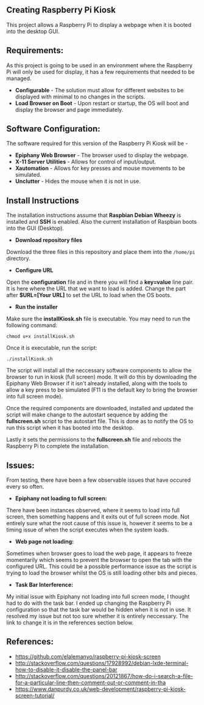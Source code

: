 ## Creating Raspberry Pi Kiosk

This project allows a Raspberry Pi to display a webpage when it is booted into the desktop GUI. 

## Requirements:

As this project is going to be used in an environment where the Raspberry Pi will only be used for display, it has a few requirements that needed to be managed.

- **Configurable** - The solution must allow for different websites to be displayed with minimal to no changes in the scripts.
- **Load Browser on Boot** - Upon restart or startup, the OS will boot and display the browser and page immediately.

## Software Configuration:

The software required for this version of the Raspberry Pi Kiosk will be -

- **Epiphany Web Browser** - The browser used to display the webpage.
- **X-11 Server Utilities** - Allows for control of input/output.
- **Xautomation** - Allows for key presses and mouse movements to be simulated.
- **Unclutter** - Hides the mouse when it is not in use.

## Install Instructions

The installation instructions assume that **Raspbian Debian Wheezy** is installed and **SSH** is enabled. Also the current installation of Raspbian boots into the GUI (Desktop).

- **Download repository files**

Download the three files in this repository and place them into the ```/home/pi``` directory.

- **Configure URL**

Open the **configuration** file and in there you will find a **key=value** line pair. It is here where the URL that we want to load is added. Change the part after **$URL=[Your URL]** to set the URL to load when the OS boots.

- **Run the installer**

Make sure the **installKiosk.sh** file is executable. You may need to run the following command:

`chmod u+x installKiosk.sh`

Once it is executable, run the script:

`./installKiosk.sh`

The script will install all the neccessary software components to allow the browser to run in kiosk (full screen) mode. It will do this by downloading the Epiphany Web Browser if it isn't already installed, along with the tools to allow a key press to be simulated (F11 is the default key to bring the browser into full screen mode).

Once the required components are downloaded, installed and updated the script will make change to the autostart sequence by adding the **fullscreen.sh** script to the autostart file. This is done as to notify the OS to run this script when it has booted into the desktop.

Lastly it sets the permissions to the **fullscreen.sh** file and reboots the Raspberry Pi to complete the installation.

## Issues:

From testing, there have been a few observable issues that have occured every so often.

- **Epiphany not loading to full screen:**

There have been instances observed, where it seems to load into full screen, then something happens and it exits out of full screen mode. Not entirely sure what the root cause of this issue is, however it seems to be a timing issue of when the script executes when the system loads.

- **Web page not loading:**

Sometimes when browser goes to load the web page, it appears to freeze momentarily which seems to prevent the browser to open the tab with the configured URL. This could be a possible performance issue as the script is trying to load the browser whilst the OS is still loading other bits and pieces.

- **Task Bar Interference:**

My initial issue with Epiphany not loading into full screen mode, I thought had to do with the task bar. I ended up changing the Raspberry Pi configuration so that the task bar would be hidden when it is not in use. It resolved my issue but not too sure whether it is entirely neccessary. The link to change it is in the references section below.

## References:

- https://github.com/elalemanyo/raspberry-pi-kiosk-screen
- http://stackoverflow.com/questions/17928992/debian-lxde-terminal-how-to-disable-it-disable-the-panel-bar
- http://stackoverflow.com/questions/20121867/how-do-i-search-a-file-for-a-particular-line-then-comment-out-or-comment-in-tha
- https://www.danpurdy.co.uk/web-development/raspberry-pi-kiosk-screen-tutorial/






